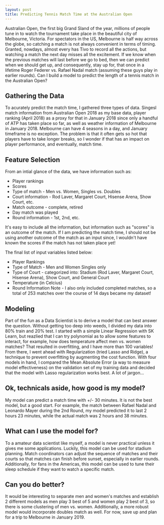 ```yaml
---
layout: post
title: Predicting Tennis Match Time at the Australian Open
---
```

Australian Open, the first big Grand Sland of the year, millions of people tune in to watch the tournament take place in the beautiful city of Melbourne, Victoria. For spectators in the US, Melbourne is half way across the globe, so catching a match is not always convenient in terms of timing. Granted, nowdays, almost every has Tivo to record all the actions, but watching a match the next day misses all the excitement. If we know when the previous matches will last before we go to bed, then we can predict when we should get up, and consequently, stay up for, that once in a lifetime Roger Federer vs. Rafael Nadal match (assuming these guys play in earlier rounds). Can I build a model to predict the length of a tennis match in the Australian Open? 

## Gathering the Data
To acurately predict the match time, I gathered three types of data. Singesl match information from Australian Open 2018 as my base data, player ranking (April 2018) as a proxy for that in January 2018 since only a handful of ATP has taken place so far, as well as weather information of Melbourne in January 2018. Melbourne can have 4 seasons in a day, and January timeframe is no exception. The problem is that it often gets so hot that players have to take longer breaks, so I wonder if that has an impact on player performance, and eventually, match time. 

## Feature Selection
From an intial glance of the data, we have information such as: 
* Player rankings
* Scores
* Type of match - Men vs. Women, Singles vs. Doubles
* Court information - Rod Laver, Margaret Court, Hisense Arena, Show Court, etc. 
* Match outcome - complete, retired
* Day match was played 
* Round information - 1st, 2nd, etc.

It's easy to include all the information, but information such as "scores" is an outcome of the match. If I am predicting the match time, I should not be using another outcome of the match as an input since, I wouldn't have known the scores if the match has not taken place yet! 

The final list of input variables listed below: 
* Player Rankings
* Type of Match - Men and Women Singles only
* Type of Court - categorized into: Stadium (Rod Laver, Margaret Court, Hisense Arena), Show Court, and General Court
* Temperature (in Celcius) 
* Round Information
Note - I also only included completed matches, so a total of 253 matches over the course of 14 days became my dataset! 

## Modeling
Part of the fun as a Data Scientist is to derive a model that can best answer the question. Without getting too deep into weeds, I divided my data into 80% train and 20% test. I started with a simple Linear Regression with SK Learn, but reazlied that I can try polynomial as to allow some features to interact, for example, how does temperature affect men vs. women matches? That resulted in overfitting, and I have more than 100 variables! From there, I went ahead with Regularization (tried Lasso and Ridge), a technique to prevent overfitting by augmenting the cost function. With four models in hand, I compared the Mean Absolute Error (a way to measure model effectiveness) on the validation set of my training data and decided that the model with Lasso regularization works best. A lot of jargon... 

## Ok, technicals aside, how good is my model? 
My model can predict a match time with +/- 30 minutes. It is not the best model, but a good start. For example, the match between Rafael Nadal and Leonardo Mayer during the 2nd Round, my model predicted it to last 2 hours 23 minutes, while the actual match was 2 hours and 38 minutes. 

## What can I use the model for? 
To a amateur data scientist like myself, a model is never practical unless it gives me some applications. Luckily, this model can be used for stadium planning. Match coordinators can adjust the sequence of matches and their courts so that matches can finish before sunset, especially in earlier rounds. Additionally, for fans in the Americas, this model can be used to tune their sleep schedule if they want to watch a specific match. 

## Can you do better? 
It would be interesting to separate men and women's matches and establish 2 different models as men play 3 best of 5 and women play 2 best of 3, so there is some clustering of men vs. women. Additionally, a more robust model would incorporate doubles match as well. 
For now, save up and plan for a trip to Melbourne in January 2019. 
